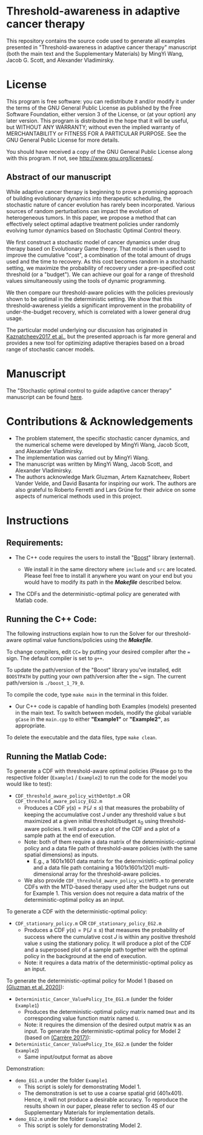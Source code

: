 # Threshold-awareness in adaptive cancer therapy
This repository contains the source code used to generate all examples presented in "Threshold-awareness in adaptive cancer therapy" manuscript (both the main text and the Supplementary Materials) by MingYi Wang, Jacob G. Scott, and Alexander Vladimirsky.

# License #
This program is free software: you can redistribute it and/or modify it under the terms of the GNU General Public License as published by the Free Software Foundation, either version 3 of the License, or (at your option) any later version. This program is distributed in the hope that it will be useful, but WITHOUT ANY WARRANTY; without even the implied warranty of MERCHANTABILITY or FITNESS FOR A PARTICULAR PURPOSE. See the GNU General Public License for more details.

You should have received a copy of the GNU General Public License along with this program. If not, see http://www.gnu.org/licenses/.

## Abstract of our manuscript ##
While adaptive cancer therapy is beginning to prove a promising approach of building evolutionary dynamics into therapeutic scheduling, the stochastic nature of cancer evolution has rarely been incorporated. Various sources of random perturbations can impact the evolution of heterogeneous tumors. In this paper, we propose a method that can effectively select optimal adaptive treatment policies under randomly evolving tumor dynamics based on Stochastic Optimal Control theory. 

We first construct a stochastic model of cancer dynamics under drug therapy based on Evolutionary Game theory. 
That model is then used to improve the cumulative "cost", a combination of the total amount of drugs used and the time to recovery. 
As this cost becomes random in a stochastic setting, we maximize the probability of recovery under a pre-specified cost threshold (or a "budget"). 
We can achieve our goal for a range of threshold values simultaneously using the tools of dynamic programming.

We then compare our threshold-aware policies with the policies previously shown to be optimal in the deterministic setting.
We show that this threshold-awareness yields a significant improvement in the probability of under-the-budget recovery, which is correlated with a lower general drug usage.

The particular model underlying our discussion has originated in [Kaznatcheev2017 et al.](https://www.nature.com/articles/bjc20175), but the presented approach is far more general and provides a new tool for optimizing adaptive therapies based on a broad range of stochastic cancer models.

# Manuscript #
The "Stochastic optimal control to guide adaptive cancer therapy" manuscript can be found [here](https://www.biorxiv.org/content/10.1101/2022.06.17.496649v2).

# Contributions & Acknowledgements # 
  * The problem statement, the specific stochastic cancer dynamics, and the numerical scheme were developed by MingYi Wang, Jacob Scott, and Alexander Vladimirsky.
  * The implementation was carried out by MingYi Wang.
  * The manuscript was written by MingYi Wang, Jacob Scott, and Alexander Vladimirsky.
  * The authors acknowledge Mark Gluzman, Artem Kaznatcheev, Robert Vander Velde, and David Basanta for inspiring our work. The authors are also grateful to Roberto Ferretti and Lars Grüne for their advice on some aspects of numerical methods used in this project.

# Instructions #
  
## Requirements: ## 
* The C++ code requires the users to install the "[Boost](https://www.boost.org/)" library (external). 
    * We install it in the same directory where `include` and `src` are located. Please feel free to install it anywhere you want on your end but you would have to modify its path in the ***Makefile*** described below.

* The CDFs and the deterministic-optimal policy are generated with Matlab code.

## Running the C++ Code: ##
The following instructions explain how to run the Solver for our threshold-aware optimal value functions/policies using the ***Makefile***. 

To change compilers, edit `CC=` by putting your desired compiler after the `=` sign. The default compiler is set to `g++`. 

To update the path/version of the "Boost" library you've installed, edit `BOOSTPATH` by putting your own path/version after the `=` sign. The current path/version is `./boost_1_79_0`.

To compile the code, type `make main` in the terminal in this folder. 
* Our C++ code is capable of handling both Examples (models) presented in the main text. To switch between models, modify the global variable `gCase` in the `main.cpp` to either **"Example1"** or **"Example2"**, as appropriate.

To delete the executable and the data files, type `make clean`.

## Running the Matlab Code: ##
To generate a CDF with threshold-aware optimal policies (Please go to the respective folder (`Example1` / `Example2`) to run the code for the model you would like to test):
  * `CDF_threshold_aware_policy_withDetOpt.m` OR `CDF_threshold_aware_policy_EG2.m`
      * Produces a CDF $y(s) = {\mathbb{P}}(J \le s)$ that measures the probability of keeping the accumulative cost $J$ under any threshold value $s$ but maximized at a given initial threshold/budget $s_0$ using threshold-aware policies. It will produce a plot of the CDF and a plot of a sample path at the end of execution. 
      * Note: both of them require a data matrix of the deterministic-optimal policy and a data file path of threshold-aware policies (with the same spatial dimensions) as inputs. 
          * E.g., a 1601x1601 data matrix for the deterministic-optimal policy and a data file path containing a 1601x1601x1201 multi-dimensional array for the threshold-aware policies.
      * We also provide `CDF_threshold_aware_policy_withMTD.m` to generate CDFs with the MTD-based therapy used after the budget runs out for Example 1. This version does not require a data matrix of the deterministic-optimal policy as an input. 

To generate a CDF with the deterministic-optimal policy:
   * `CDF_stationary_policy.m` OR `CDF_stationary_policy_EG2.m`
      * Produces a CDF $y(s) = {\mathbb{P}}(J \le s)$ that measures the probability of success where the cumulative cost $J$ is within any positive threshold value $s$ using the stationary policy. It will produce a plot of the CDF and a superposed plot of a sample path together with the optimal policy in the background at the end of execution.
      * Note: it requires a data matrix of the deterministic-optimal policy as an input.

To generate the deterministic-optimal policy for Model 1 (based on [(Gluzman et al. 2020)](https://royalsocietypublishing.org/doi/10.1098/rspb.2019.2454)):
  * `Deterministic_Cancer_ValuePolicy_Ite_EG1.m` (under the folder `Example1`)
      * Produces the deterministic-optimal policy matrix named `Dmat` and its corresponding value function matrix named `U`.
      * Note: it requires the dimension of the desired output matrix `N` as an input.
 To generate the deterministic-optimal policy for Model 2 (based on [(Carrère 2017)](https://doi.org/10.1016/j.jtbi.2016.11.009)):
  * `Deterministic_Cancer_ValuePolicy_Ite_EG2.m` (under the folder `Example2`)
      * Same input/output format as above
    

Demonstration:
  * `demo_EG1.m` under the folder `Example1`
      * This script is solely for demonstrating Model 1.
      * The demonstration is set to use a coarse spatial grid (401x401). Hence, it will not produce a desirable accuracy. To reproduce the results shown in our paper, please refer to section 4S of our Supplementary Materials for implementation details.
  * `demo_EG2.m` under the folder `Example2`
      * This script is solely for demonstrating Model 2.
 
